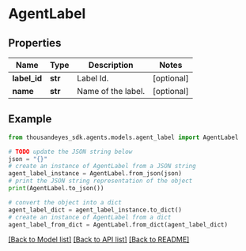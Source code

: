 # AgentLabel


## Properties

Name | Type | Description | Notes
------------ | ------------- | ------------- | -------------
**label_id** | **str** | Label Id. | [optional] 
**name** | **str** | Name of the label. | [optional] 

## Example

```python
from thousandeyes_sdk.agents.models.agent_label import AgentLabel

# TODO update the JSON string below
json = "{}"
# create an instance of AgentLabel from a JSON string
agent_label_instance = AgentLabel.from_json(json)
# print the JSON string representation of the object
print(AgentLabel.to_json())

# convert the object into a dict
agent_label_dict = agent_label_instance.to_dict()
# create an instance of AgentLabel from a dict
agent_label_from_dict = AgentLabel.from_dict(agent_label_dict)
```
[[Back to Model list]](../README.md#documentation-for-models) [[Back to API list]](../README.md#documentation-for-api-endpoints) [[Back to README]](../README.md)


